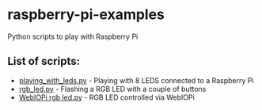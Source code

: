 # raspberry-pi-examples
Python scripts to play with Raspberry Pi

## List of scripts:
 - [playing_with_leds.py](playing_with_leds.py) - Playing with 8 LEDS connected to a Raspberry Pi
 - [rgb_led.py](rgb_led.py) - Flashing a RGB LED with a couple of buttons
 - [WebIOPi rgb led.py](WebIOPi-rgbled) - RGB LED controlled via WebIOPi
